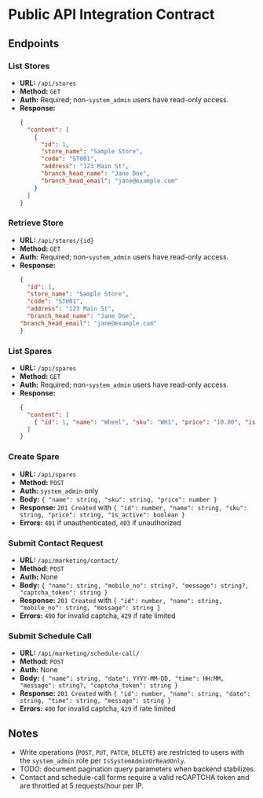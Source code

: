 # Public API Integration Contract

## Endpoints

### List Stores
- **URL:** `/api/stores`
- **Method:** `GET`
- **Auth:** Required; non-`system_admin` users have read-only access.
- **Response:**
  ```json
  {
    "content": [
      {
        "id": 1,
        "store_name": "Sample Store",
        "code": "ST001",
        "address": "123 Main St",
        "branch_head_name": "Jane Doe",
        "branch_head_email": "jane@example.com"
      }
    ]
  }
  ```

### Retrieve Store
- **URL:** `/api/stores/{id}`
- **Method:** `GET`
- **Auth:** Required; non-`system_admin` users have read-only access.
- **Response:**
  ```json
  {
    "id": 1,
    "store_name": "Sample Store",
    "code": "ST001",
    "address": "123 Main St",
    "branch_head_name": "Jane Doe",
  "branch_head_email": "jane@example.com"
  }
  ```

### List Spares
- **URL:** `/api/spares`
- **Method:** `GET`
- **Auth:** Required; non-`system_admin` users have read-only access.
- **Response:**
  ```json
  {
    "content": [
      { "id": 1, "name": "Wheel", "sku": "WH1", "price": "10.00", "is_active": true }
    ]
  }
  ```

### Create Spare
- **URL:** `/api/spares`
- **Method:** `POST`
- **Auth:** `system_admin` only
- **Body:** `{ "name": string, "sku": string, "price": number }`
- **Response:** `201 Created` with `{ "id": number, "name": string, "sku": string, "price": string, "is_active": boolean }`
- **Errors:** `401` if unauthenticated, `403` if unauthorized
### Submit Contact Request
- **URL:** `/api/marketing/contact/`
- **Method:** `POST`
- **Auth:** None
- **Body:** `{ "name": string, "mobile_no": string?, "message": string?, "captcha_token": string }`
- **Response:** `201 Created` with `{ "id": number, "name": string, "mobile_no": string, "message": string }`
- **Errors:** `400` for invalid captcha, `429` if rate limited

### Submit Schedule Call
- **URL:** `/api/marketing/schedule-call/`
- **Method:** `POST`
- **Auth:** None
- **Body:** `{ "name": string, "date": YYYY-MM-DD, "time": HH:MM, "message": string?, "captcha_token": string }`
- **Response:** `201 Created` with `{ "id": number, "name": string, "date": string, "time": string, "message": string }`
- **Errors:** `400` for invalid captcha, `429` if rate limited

## Notes
- Write operations (`POST`, `PUT`, `PATCH`, `DELETE`) are restricted to users with the `system_admin` role per `IsSystemAdminOrReadOnly`.
- TODO: document pagination query parameters when backend stabilizes.
- Contact and schedule-call forms require a valid reCAPTCHA token and are throttled at 5 requests/hour per IP.
